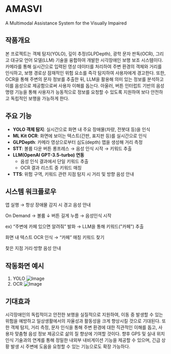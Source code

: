 # AMASVI
A Multimodal Assistance System for the Visually Impaired


## 작품개요

본 프로젝트는 객체 탐지(YOLO), 깊이 추정(GLPDepth), 광학 문자 판독(OCR), 그리고 대규모 언어 모델(LLM) 기술을 융합하여 개발한 시각장애인 보행 보조 시스템이다. 카메라를 통해 실시간으로 입력된 영상 데이터를 처리하여 주변 환경의 객체와 거리를 인식하고, 보행 경로상 잠재적인 위험 요소를 즉각 탐지하여 사용자에게 경고한다. 또한, OCR을 통해 주변의 문자 정보를 추출한 뒤, LLM을 활용해 의미 있는 정보를 분석하고 이를 음성으로 제공함으로써 사용자 이해를 돕는다. 아울러, 버튼 인터럽트 기반의 음성 명령 기능을 통해 사용자가 능동적으로 정보를 요청할 수 있도록 지원하여 보다 안전하고 독립적인 보행을 가능하게 한다.

## 주요 기능

- **YOLO 객체 탐지**: 실시간으로 화면 내 주요 장애물(차량, 전봇대 등)을 인식  
- **ML Kit OCR**: 화면에 보이는 텍스트(간판, 표지판 등)를 실시간으로 인식  
- **GLPDepth**: 카메라 영상으로부터 심도(depth) 맵을 생성해 거리 측정  
- **STT**: 볼륨 다운 버튼 롱프레스 → 음성 인식 시작 → 키워드 추출  
- **LLM(OpenAI GPT-3.5-turbo) 연동**  
  - 음성 인식 결과에서 단일 키워드 추출  
  - OCR 결과 리스트 중 키워드 매칭  
- **TTS**: 위험 구역, 키워드 관련 지점 탐지 시 거리 및 방향 음성 안내  

## 시스템 워크플로우
앱 실행 → 항상 장애물 감지 시 경고 음성 안내

On Demand → 볼륨 ↓ 버튼 길게 누름 → 음성인식 시작

ex) “주변에 카페 있으면 알려줘” 발화 → LLM을 통해 키워드("카페") 추출

화면 내 텍스트 OCR 인식 → “카페” 매칭 키워드 찾기

찾은 지점 거리·방향 음성 안내

## 작동화면 예시

1. YOLO
![Image](https://github.com/user-attachments/assets/ed7989d3-f6fe-4b52-b753-48a91339ef78)
2. OCR
![Image](https://github.com/user-attachments/assets/83ae193c-5a40-4152-8577-8afc23f8ee67)

## 기대효과
시각장애인의 독립적이고 안전한 보행을 실질적으로 지원하여, 이동 중 발생할 수 있는 위험을 예방하고 일상생활에서의 자율성과 활동성을 크게 향상시킬 것으로 기대된다. 또한 객체 탐지, 거리 측정, 문자 인식을 통해 주변 환경에 대한 직관적인 이해를 돕고, 사용자 맞춤형 음성 정보 제공으로 삶의 질 향상에 기여할 것이다. 향후 GPS 및 실내 위치 인식 기술과의 연계를 통해 정밀한 내외부 내비게이션 기능을 제공할 수 있으며, 긴급 상황 발생 시 주변에 도움을 요청할 수 있는 기능으로도 확장 가능하다.



